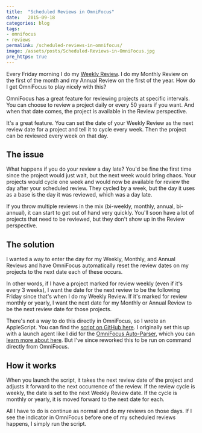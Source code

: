 ```yaml
---
title:  "Scheduled Reviews in OmniFocus"
date:   2015-09-18
categories: blog
tags:
- omnifocus
- reviews
permalink: /scheduled-reviews-in-omnifocus/
image: /assets/posts/Scheduled-Reviews-in-OmniFocus.jpg
pre_https: true
---
```


Every Friday morning I do my [Weekly Review](http://joebuhlig.com/getting-things-done-reflect/). I do my Monthly Review on the first of the month and my Annual Review on the first of the year. How do I get OmniFocus to play nicely with this?

<!--more-->

OmniFocus has a great feature for reviewing projects at specific intervals. You can choose to review a project daily or every 50 years if you want. And when that date comes, the project is available in the Review perspective.

It's a great feature. You can set the date of your Weekly Review as the next review date for a project and tell it to cycle every week. Then the project can be reviewed every week on that day.

## The issue

What happens if you do your review a day late? You'd be fine the first time since the project would just wait, but the next week would bring chaos. Your projects would cycle one week and would now be available for review the day after your scheduled review. They cycled by a week, but the day it uses as a base is the day it was reviewed, which was a day late.

If you throw multiple reviews in the mix (bi-weekly, monthly, annual, bi-annual), it can start to get out of hand very quickly. You'll soon have a lot of projects that need to be reviewed, but they don't show up in the Review perspective.

## The solution

I wanted a way to enter the day for my Weekly, Monthly, and Annual Reviews and have OmniFocus automatically reset the review dates on my projects to the next date each of these occurs.

In other words, if I have a project marked for review weekly (even if it's every 3 weeks), I want the date for the next review to be the following Friday since that's when I do my Weekly Review. If it's marked for review monthly or yearly, I want the next date for my Monthly or Annual Review to be the next review date for those projects.

There's not a way to do this directly in OmniFocus, so I wrote an AppleScript. You can find the [script on GitHub here](https://github.com/joebuhlig/OFScripts). I originally set this up with a launch agent like I did for the [OmniFocus Auto-Parser](https://github.com/joebuhlig/OFScripts), which you can [learn more about here](http://joebuhlig.com/omnifocus-auto-parser/). But I've since reworked this to be run on command directly from OmniFocus.

## How it works

When you launch the script, it takes the next review date of the project and adjusts it forward to the next occurrence of the review. If the review cycle is weekly, the date is set to the next Weekly Review date. If the cycle is monthly or yearly, it is moved forward to the next date for each.

All I have to do is continue as normal and do my reviews on those days. If I see the indicator in OmniFocus before one of my scheduled reviews happens, I simply run the script.